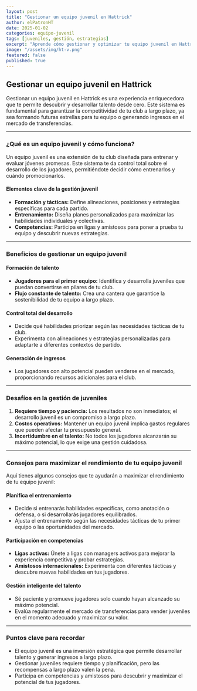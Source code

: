 ```yaml
---
layout: post
title: "Gestionar un equipo juvenil en Hattrick"
author: elPatronHT
date: 2025-01-02
categories: equipo-juvenil
tags: [juveniles, gestión, estrategias]
excerpt: "Aprende cómo gestionar y optimizar tu equipo juvenil en Hattrick para construir un club exitoso a largo plazo."
image: "/assets/img/ht-v.png"
featured: false
published: true
---
```


## Gestionar un equipo juvenil en Hattrick

Gestionar un equipo juvenil en Hattrick es una experiencia enriquecedora que te permite descubrir y desarrollar talento desde cero. Este sistema es fundamental para garantizar la competitividad de tu club a largo plazo, ya sea formando futuras estrellas para tu equipo o generando ingresos en el mercado de transferencias.

---

### ¿Qué es un equipo juvenil y cómo funciona?

Un equipo juvenil es una extensión de tu club diseñada para entrenar y evaluar jóvenes promesas. Este sistema te da control total sobre el desarrollo de los jugadores, permitiéndote decidir cómo entrenarlos y cuándo promocionarlos.

#### Elementos clave de la gestión juvenil

- **Formación y tácticas:** Define alineaciones, posiciones y estrategias específicas para cada partido.
- **Entrenamiento:** Diseña planes personalizados para maximizar las habilidades individuales y colectivas.
- **Competencias:** Participa en ligas y amistosos para poner a prueba tu equipo y descubrir nuevas estrategias.

---

### Beneficios de gestionar un equipo juvenil

#### Formación de talento

- **Jugadores para el primer equipo:** Identifica y desarrolla juveniles que puedan convertirse en pilares de tu club.
- **Flujo constante de talento:** Crea una cantera que garantice la sostenibilidad de tu equipo a largo plazo.

#### Control total del desarrollo

- Decide qué habilidades priorizar según las necesidades tácticas de tu club.
- Experimenta con alineaciones y estrategias personalizadas para adaptarte a diferentes contextos de partido.

#### Generación de ingresos

- Los jugadores con alto potencial pueden venderse en el mercado, proporcionando recursos adicionales para el club.

---

### Desafíos en la gestión de juveniles

1. **Requiere tiempo y paciencia:** Los resultados no son inmediatos; el desarrollo juvenil es un compromiso a largo plazo.
2. **Costos operativos:** Mantener un equipo juvenil implica gastos regulares que pueden afectar tu presupuesto general.
3. **Incertidumbre en el talento:** No todos los jugadores alcanzarán su máximo potencial, lo que exige una gestión cuidadosa.

---

### Consejos para maximizar el rendimiento de tu equipo juvenil

Aquí tienes algunos consejos que te ayudarán a maximizar el rendimiento de tu equipo juvenil:

#### Planifica el entrenamiento

- Decide si entrenarás habilidades específicas, como anotación o defensa, o si desarrollarás jugadores equilibrados.
- Ajusta el entrenamiento según las necesidades tácticas de tu primer equipo o las oportunidades del mercado.

#### Participación en competencias

- **Ligas activas:** Únete a ligas con managers activos para mejorar la experiencia competitiva y probar estrategias.
- **Amistosos internacionales:** Experimenta con diferentes tácticas y descubre nuevas habilidades en tus jugadores.

#### Gestión inteligente del talento

- Sé paciente y promueve jugadores solo cuando hayan alcanzado su máximo potencial.
- Evalúa regularmente el mercado de transferencias para vender juveniles en el momento adecuado y maximizar su valor.

---

### Puntos clave para recordar

- El equipo juvenil es una inversión estratégica que permite desarrollar talento y generar ingresos a largo plazo.
- Gestionar juveniles requiere tiempo y planificación, pero las recompensas a largo plazo valen la pena.
- Participa en competencias y amistosos para descubrir y maximizar el potencial de tus jugadores.
